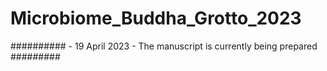 # Microbiome_Buddha_Grotto_2023

########## - 19 April 2023 - The manuscript is currently being prepared   #########
